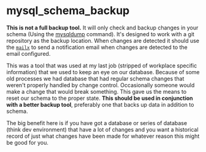 # mysql_schema_backup

**This is not a full backup tool.** It will only check and backup changes
in your schema (Using the [mysqldump](https://mariadb.com/kb/en/mariadb/mysqldump/) command).
It's designed to work with a git repository as the backup location.
When changes are detected it should use the [`mailx`](https://linux.die.net/man/1/mailx)
to send a notification email when changes are detected to the email configured.


This was a tool that was used at my last job (stripped of workplace specific
information) that we used to keep an eye on our database. Because of some
old processes we had database that had regular schema changes that weren't
properly handled by change control. Occasionally someone would make a change
that would break something. This gave us the means to reset our schema to the
proper state. **This should be used in conjunction with a better backup tool**, preferably one
that backs up data in addition to schema.

The big benefit here is if you have got a database or series of database (think dev environment)
that have a lot of changes and you want a historical record of just what changes have been made
for whatever reason this might be good for you.
